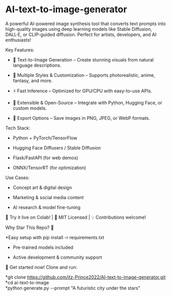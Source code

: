 # AI-text-to-image-generator
A powerful AI-powered image synthesis tool that converts text prompts into high-quality images using deep learning models like Stable Diffusion, DALL·E, or CLIP-guided diffusion. Perfect for artists, developers, and AI enthusiasts!

Key Features:
* 🚀 Text-to-Image Generation – Create stunning visuals from natural language descriptions.

* 🎨 Multiple Styles & Customization – Supports photorealistic, anime, fantasy, and more.

* ⚡ Fast Inference – Optimized for GPU/CPU with easy-to-use APIs.

* 🔧 Extensible & Open-Source – Integrate with Python, Hugging Face, or custom models.

* 📁 Export Options – Save images in PNG, JPEG, or WebP formats.

Tech Stack:
* Python + PyTorch/TensorFlow

* Hugging Face Diffusers / Stable Diffusion

* Flask/FastAPI (for web demos)

* ONNX/TensorRT (for optimization)

Use Cases:
* Concept art & digital design

* Marketing & social media content

* AI research & model fine-tuning

🔗 Try it live on Colab! | 📜 MIT Licensed | 💡 Contributions welcome!


Why Star This Repo? 🌟

*Easy setup with pip install -r requirements.txt

* Pre-trained models included

* Active development & community support

🚀 Get started now! Clone and run:

*git clone https://github.com/itz-Prince2022/AI-text-to-image-generator.git
*cd ai-text-to-image  
*python generate.py --prompt "A futuristic city under the stars"  
